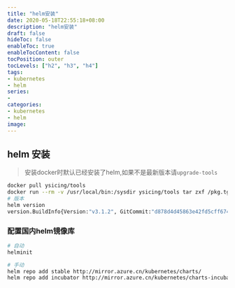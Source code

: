 ```yaml
---
title: "helm安装"
date: 2020-05-18T22:55:18+08:00
description: "helm安装"
draft: false
hideToc: false
enableToc: true
enableTocContent: false
tocPosition: outer
tocLevels: ["h2", "h3", "h4"]
tags: 
- kubernetes
- helm
series:
-
categories: 
- kubernetes
- helm
image:
---
```


## helm 安装

> 安装docker时默认已经安装了helm,如果不是最新版本请`upgrade-tools`

```bash
docker pull ysicing/tools
docker run --rm -v /usr/local/bin:/sysdir ysicing/tools tar zxf /pkg.tgz -C /sysdir
# 版本
helm version
version.BuildInfo{Version:"v3.1.2", GitCommit:"d878d4d45863e42fd5cff6743294a11d28a9abce", GitTreeState:"clean", GoVersion:"go1.13.8"}
```

### 配置国内helm镜像库

```bash
# 自动
helminit

# 手动
helm repo add stable http://mirror.azure.cn/kubernetes/charts/
helm repo add incubator http://mirror.azure.cn/kubernetes/charts-incubator/
```